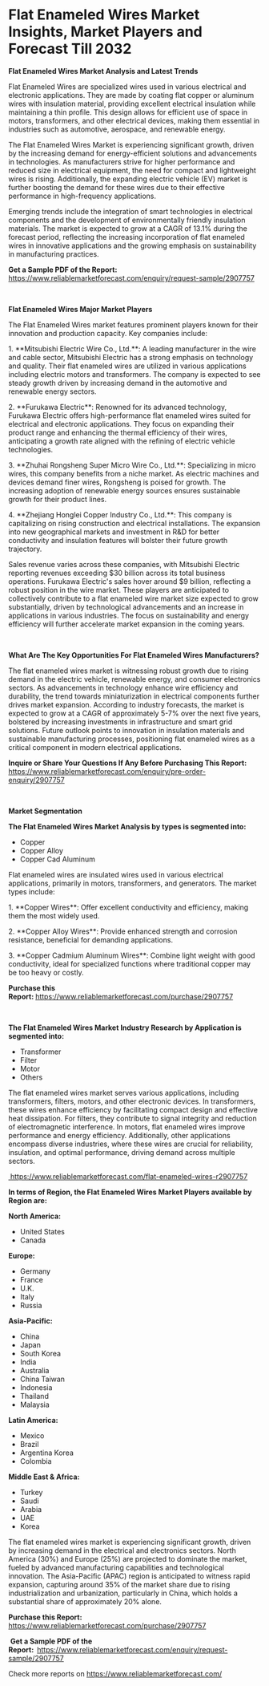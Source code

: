 <p><h1>Flat Enameled Wires Market Insights, Market Players and Forecast Till 2032</h1></p><p><strong>Flat Enameled Wires Market Analysis and Latest Trends</strong></p>
<p><p>Flat Enameled Wires are specialized wires used in various electrical and electronic applications. They are made by coating flat copper or aluminum wires with insulation material, providing excellent electrical insulation while maintaining a thin profile. This design allows for efficient use of space in motors, transformers, and other electrical devices, making them essential in industries such as automotive, aerospace, and renewable energy.</p><p>The Flat Enameled Wires Market is experiencing significant growth, driven by the increasing demand for energy-efficient solutions and advancements in technologies. As manufacturers strive for higher performance and reduced size in electrical equipment, the need for compact and lightweight wires is rising. Additionally, the expanding electric vehicle (EV) market is further boosting the demand for these wires due to their effective performance in high-frequency applications.</p><p>Emerging trends include the integration of smart technologies in electrical components and the development of environmentally friendly insulation materials. The market is expected to grow at a CAGR of 13.1% during the forecast period, reflecting the increasing incorporation of flat enameled wires in innovative applications and the growing emphasis on sustainability in manufacturing practices.</p></p>
<p><strong>Get a Sample PDF of the Report:&nbsp;</strong> <a href="https://www.reliablemarketforecast.com/enquiry/request-sample/2907757?utm_campaign=3310&utm_medium=2&utm_source=Github&utm_content=ia&utm_term=12032025&utm_id=flat-enameled-wires">https://www.reliablemarketforecast.com/enquiry/request-sample/2907757</a></p>
<p>&nbsp;</p>
<p><strong>Flat Enameled Wires Major Market Players</strong></p>
<p><p>The Flat Enameled Wires market features prominent players known for their innovation and production capacity. Key companies include:</p><p>1. **Mitsubishi Electric Wire Co., Ltd.**: A leading manufacturer in the wire and cable sector, Mitsubishi Electric has a strong emphasis on technology and quality. Their flat enameled wires are utilized in various applications including electric motors and transformers. The company is expected to see steady growth driven by increasing demand in the automotive and renewable energy sectors.</p><p>2. **Furukawa Electric**: Renowned for its advanced technology, Furukawa Electric offers high-performance flat enameled wires suited for electrical and electronic applications. They focus on expanding their product range and enhancing the thermal efficiency of their wires, anticipating a growth rate aligned with the refining of electric vehicle technologies.</p><p>3. **Zhuhai Rongsheng Super Micro Wire Co., Ltd.**: Specializing in micro wires, this company benefits from a niche market. As electric machines and devices demand finer wires, Rongsheng is poised for growth. The increasing adoption of renewable energy sources ensures sustainable growth for their product lines.</p><p>4. **Zhejiang Honglei Copper Industry Co., Ltd.**: This company is capitalizing on rising construction and electrical installations. The expansion into new geographical markets and investment in R&D for better conductivity and insulation features will bolster their future growth trajectory.</p><p>Sales revenue varies across these companies, with Mitsubishi Electric reporting revenues exceeding $30 billion across its total business operations. Furukawa Electric's sales hover around $9 billion, reflecting a robust position in the wire market. These players are anticipated to collectively contribute to a flat enameled wire market size expected to grow substantially, driven by technological advancements and an increase in applications in various industries. The focus on sustainability and energy efficiency will further accelerate market expansion in the coming years.</p></p>
<p>&nbsp;</p>
<p><strong>What Are The Key Opportunities For Flat Enameled Wires Manufacturers?</strong></p>
<p><p>The flat enameled wires market is witnessing robust growth due to rising demand in the electric vehicle, renewable energy, and consumer electronics sectors. As advancements in technology enhance wire efficiency and durability, the trend towards miniaturization in electrical components further drives market expansion. According to industry forecasts, the market is expected to grow at a CAGR of approximately 5-7% over the next five years, bolstered by increasing investments in infrastructure and smart grid solutions. Future outlook points to innovation in insulation materials and sustainable manufacturing processes, positioning flat enameled wires as a critical component in modern electrical applications.</p></p>
<p><strong>Inquire or Share Your Questions If Any Before Purchasing This Report:</strong> <a href="https://www.reliablemarketforecast.com/enquiry/pre-order-enquiry/2907757?utm_campaign=3310&utm_medium=2&utm_source=Github&utm_content=ia&utm_term=12032025&utm_id=flat-enameled-wires">https://www.reliablemarketforecast.com/enquiry/pre-order-enquiry/2907757</a></p>
<p>&nbsp;</p>
<p><strong>Market Segmentation</strong></p>
<p><strong>The Flat Enameled Wires Market Analysis by types is segmented into:</strong></p>
<p><ul><li>Copper</li><li>Copper Alloy</li><li>Copper Cad Aluminum</li></ul></p>
<p><p>Flat enameled wires are insulated wires used in various electrical applications, primarily in motors, transformers, and generators. The market types include:</p><p>1. **Copper Wires**: Offer excellent conductivity and efficiency, making them the most widely used.</p><p>2. **Copper Alloy Wires**: Provide enhanced strength and corrosion resistance, beneficial for demanding applications.</p><p>3. **Copper Cadmium Aluminum Wires**: Combine light weight with good conductivity, ideal for specialized functions where traditional copper may be too heavy or costly.</p></p>
<p><strong>Purchase this Report:&nbsp;</strong><a href="https://www.reliablemarketforecast.com/purchase/2907757?utm_campaign=3310&utm_medium=2&utm_source=Github&utm_content=ia&utm_term=12032025&utm_id=flat-enameled-wires">https://www.reliablemarketforecast.com/purchase/2907757</a></p>
<p>&nbsp;</p>
<p><strong>The Flat Enameled Wires Market Industry Research by Application is segmented into:</strong></p>
<p><ul><li>Transformer</li><li>Filter</li><li>Motor</li><li>Others</li></ul></p>
<p><p>The flat enameled wires market serves various applications, including transformers, filters, motors, and other electronic devices. In transformers, these wires enhance efficiency by facilitating compact design and effective heat dissipation. For filters, they contribute to signal integrity and reduction of electromagnetic interference. In motors, flat enameled wires improve performance and energy efficiency. Additionally, other applications encompass diverse industries, where these wires are crucial for reliability, insulation, and optimal performance, driving demand across multiple sectors.</p></p>
<p><a href="https://www.reliablemarketforecast.com/flat-enameled-wires-r2907757?utm_campaign=3310&utm_medium=2&utm_source=Github&utm_content=ia&utm_term=12032025&utm_id=flat-enameled-wires">&nbsp;https://www.reliablemarketforecast.com/flat-enameled-wires-r2907757</a></p>
<p><strong>In terms of Region, the Flat Enameled Wires Market Players available by Region are:</strong></p>
<p>
    <p> <strong> North America: </strong>
        <ul>
            <li>United States</li>
            <li>Canada</li>
        </ul>
        </p> 
    <p> <strong> Europe: </strong>
        <ul>
            <li>Germany</li>
            <li>France</li>
            <li>U.K.</li>
            <li>Italy</li>
            <li>Russia</li>
        </ul>
        </p> 
    <p> <strong> Asia-Pacific: </strong>
        <ul>
            <li>China</li>
            <li>Japan</li>
            <li>South Korea</li>
            <li>India</li>
            <li>Australia</li>
            <li>China Taiwan</li>
            <li>Indonesia</li>
            <li>Thailand</li>
            <li>Malaysia</li>
        </ul>
        </p> 
    <p> <strong> Latin America: </strong>
        <ul>
            <li>Mexico</li>
            <li>Brazil</li>
            <li>Argentina Korea</li>
            <li>Colombia</li>
        </ul>
        </p> 
    <p> <strong> Middle East & Africa: </strong>
        <ul>
            <li>Turkey</li>
            <li>Saudi</li>
            <li>Arabia</li>
            <li>UAE</li>
            <li>Korea</li>
        </ul>
    </p>
    </p>
<p><p>The flat enameled wires market is experiencing significant growth, driven by increasing demand in the electrical and electronics sectors. North America (30%) and Europe (25%) are projected to dominate the market, fueled by advanced manufacturing capabilities and technological innovation. The Asia-Pacific (APAC) region is anticipated to witness rapid expansion, capturing around 35% of the market share due to rising industrialization and urbanization, particularly in China, which holds a substantial share of approximately 20% alone.</p></p>
<p><strong>Purchase this Report: </strong><a href="https://www.reliablemarketforecast.com/purchase/2907757?utm_campaign=3310&utm_medium=2&utm_source=Github&utm_content=ia&utm_term=12032025&utm_id=flat-enameled-wires">https://www.reliablemarketforecast.com/purchase/2907757</a></p>
<p>&nbsp;<strong>Get a Sample PDF of the Report:&nbsp;&nbsp;</strong><a href="https://www.reliablemarketforecast.com/enquiry/request-sample/2907757?utm_campaign=3310&utm_medium=2&utm_source=Github&utm_content=ia&utm_term=12032025&utm_id=flat-enameled-wires">https://www.reliablemarketforecast.com/enquiry/request-sample/2907757</a></p>
<p><strong></strong></p>
<p>Check more reports on <a href="https://www.reliablemarketforecast.com/?utm_campaign=3310&utm_medium=2&utm_source=Github&utm_content=ia&utm_term=12032025&utm_id=flat-enameled-wires">https://www.reliablemarketforecast.com/</a></p>